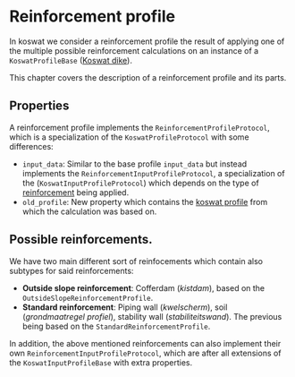 # Reinforcement profile

In koswat we consider a reinforcement profile the result of applying one of the multiple possible reinforcement calculations on an instance of a `KoswatProfileBase` ([Koswat dike](koswat_dike.md)).

This chapter covers the description of a reinforcement profile and its parts.

## Properties

A reinforcement profile implements the `ReinforcementProfileProtocol`, which is a specialization of the `KoswatProfileProtocol` with some differences:

- `input_data`: Similar to the base profile `input_data` but instead implements the `ReinforcementInputProfileProtocol`, a specialization of the (`KoswatInputProfileProtocol`) which depends on the type of [reinforcement](#possible-reinforcements) being applied.
- `old_profile`: New property which contains the [koswat profile](koswat_dike.md#koswat-dike) from which the calculation was based on.


## Possible reinforcements.

We have two main different sort of reinfocements which contain also subtypes for said reinforcements: 

- __Outside slope reinforcement__: Cofferdam (_kistdam_), based on the `OutsideSlopeReinforcementProfile`.
- __Standard reinforcement__: Piping wall (_kwelscherm_), soil (_grondmaatregel profiel_), stability wall (_stabiliteitswand_). The previous being based on the `StandardReinforcementProfile`.

In addition, the above mentioned reinforcements can also implement their own `ReinforcementInputProfileProtocol`, which are after all extensions of the `KoswatInputProfileBase` with extra properties.